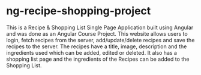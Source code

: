 # ng-recipe-shopping-project
This is a Recipe &amp; Shopping List Single Page Application built using Angular and was done as an Angular Course Project. This website allows users to login, fetch recipes from the server, add/update/delete recipes and save the recipes to the server. The recipes have a title, image, description and the ingredients used which can be added, edited or deleted. It also has a shopping list page and the ingredients of the Recipes can be added to the Shopping List. 
